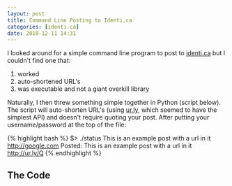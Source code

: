 ```yaml
---
layout: post
title: Command Line Posting to Identi.ca
categories: [identi.ca]
date: 2010-12-11 14:31
---
```

I looked around for a simple command line program to post to [identi.ca](http://identi.ca) but I couldn't find one that:
 1. worked
 1. auto-shortened URL's
 1. was executable and not a giant overkill library

Naturally, I then threw something simple together in Python (script below).  The script will auto-shorten URL's (using [ur.ly](http://ur.ly), which seemed to have the simplest API) and doesn't require quoting your post.  After putting your username/password at the top of the file:

{% highlight bash %}
$> ./status This is an example post with a url in it http://google.com
Posted: This is an example post with a url in it http://ur.ly/Q
{% endhighlight %}

## The Code
<script src="https://gist.github.com/737651.js"> 
</script>




